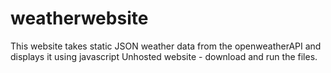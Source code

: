 # weatherwebsite
This website takes static JSON weather data from the openweatherAPI and displays it using javascript
Unhosted website - download and run the files.
